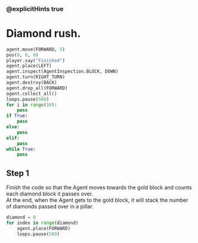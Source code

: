 ### @explicitHints true

# Diamond rush. 

```python
agent.move(FORWARD, 5)
pos(0, 0, 0)
player.say("Finished")
agent.place(LEFT)
agent.inspect(AgentInspection.BLOCK, DOWN) 
agent.turn(RIGHT_TURN)
agent.destroy(BACK)
agent.drop_all(FORWARD)
agent.collect_all()
loops.pause(500)
for i in range(10):
    pass
if True: 
    pass
else: 
    pass
elif:
    pass
while True:
    pass
```

## Step 1
Finish the code so that the Agent moves towards the gold block and counts each diamond block it passes over.   
At the end, when the Agent gets to the gold block, it will stack the number of diamonds passed over in a pillar.
```python
diamond = 0
for index in range(diamond)
    agent.place(FORWARD)
    loops.pause(500)
```
